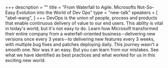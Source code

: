 +++
description = ""
title = "From Waterfall to Agile. Microsofts Not-So-Easy Evolution into the World of Dev Ops"
type = "new-talk"
speakers = [
        "abel-wang",
]
+++
DevOps is the union of people, process and products that enable continuous delivery of value to our end users. This ability is vital in today's world, but it's not easy to do. Learn how Microsoft transformed their entire company from a waterfall-oriented business--delivering new versions once every 3 years--to delivering new features every 3 weeks, with multiple bug fixes and patches deploying daily. This journey wasn't a smooth one. Nor was it an easy. But you can learn from our mistakes. See what we have identified as best practices and what worked for us in this exciting new world.